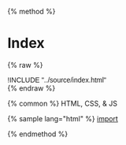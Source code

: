 
{% method %}
# Index
{% raw %}
<div class='styleguidebody'>
<style>
@import url('https://fonts.googleapis.com/css?family=Overpass:100,100i,200,200i,300,300i,400,400i,600,600i,700,700i,800,800i,900,900i&subset=latin-ext');
.styleguidebody {
  font-family: "Overpass", sans-serif;
}
</style>
!INCLUDE "../source/index.html"

</div>
{% endraw %}

{% common %}
HTML, CSS, & JS

{% sample lang="html" %}
[import](../source/index.html)




{% endmethod %}
